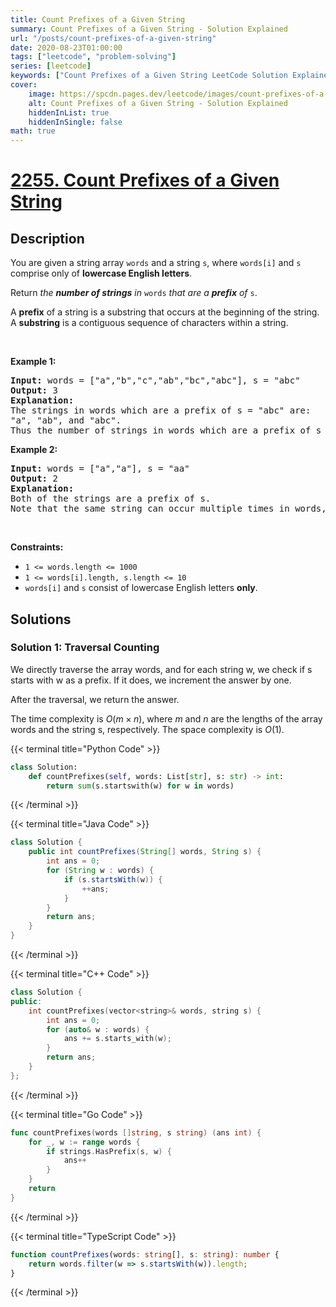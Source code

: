 ```yaml
---
title: Count Prefixes of a Given String
summary: Count Prefixes of a Given String - Solution Explained
url: "/posts/count-prefixes-of-a-given-string"
date: 2020-08-23T01:00:00
tags: ["leetcode", "problem-solving"]
series: [leetcode]
keywords: ["Count Prefixes of a Given String LeetCode Solution Explained in all languages", "2255", "leetcode question 2255", "Count Prefixes of a Given String", "LeetCode", "leetcode solution in Python3 C++ Java Go PHP Ruby Swift TypeScript Rust C# JavaScript C", "GeeksforGeeks", "InterviewBit", "Coding Ninjas", "HackerRank", "HackerEarth", "CodeChef", "TopCoder", "AlgoExpert", "freeCodeCamp", "Codeforces", "GitHub", "AtCoder", "Samir Paul"]
cover:
    image: https://spcdn.pages.dev/leetcode/images/count-prefixes-of-a-given-string.webp
    alt: Count Prefixes of a Given String - Solution Explained
    hiddenInList: true
    hiddenInSingle: false
math: true
---
```



# [2255. Count Prefixes of a Given String](https://leetcode.com/problems/count-prefixes-of-a-given-string)


## Description

<p>You are given a string array <code>words</code> and a string <code>s</code>, where <code>words[i]</code> and <code>s</code> comprise only of <strong>lowercase English letters</strong>.</p>

<p>Return <em>the <strong>number of strings</strong> in</em> <code>words</code> <em>that are a <strong>prefix</strong> of</em> <code>s</code>.</p>

<p>A <strong>prefix</strong> of a string is a substring that occurs at the beginning of the string. A <b>substring</b> is a contiguous sequence of characters within a string.</p>

<p>&nbsp;</p>
<p><strong class="example">Example 1:</strong></p>

<pre>
<strong>Input:</strong> words = [&quot;a&quot;,&quot;b&quot;,&quot;c&quot;,&quot;ab&quot;,&quot;bc&quot;,&quot;abc&quot;], s = &quot;abc&quot;
<strong>Output:</strong> 3
<strong>Explanation:</strong>
The strings in words which are a prefix of s = &quot;abc&quot; are:
&quot;a&quot;, &quot;ab&quot;, and &quot;abc&quot;.
Thus the number of strings in words which are a prefix of s is 3.</pre>

<p><strong class="example">Example 2:</strong></p>

<pre>
<strong>Input:</strong> words = [&quot;a&quot;,&quot;a&quot;], s = &quot;aa&quot;
<strong>Output:</strong> 2
<strong>Explanation:
</strong>Both of the strings are a prefix of s. 
Note that the same string can occur multiple times in words, and it should be counted each time.</pre>

<p>&nbsp;</p>
<p><strong>Constraints:</strong></p>

<ul>
	<li><code>1 &lt;= words.length &lt;= 1000</code></li>
	<li><code>1 &lt;= words[i].length, s.length &lt;= 10</code></li>
	<li><code>words[i]</code> and <code>s</code> consist of lowercase English letters <strong>only</strong>.</li>
</ul>

## Solutions

### Solution 1: Traversal Counting

We directly traverse the array words, and for each string w, we check if s starts with w as a prefix. If it does, we increment the answer by one.

After the traversal, we return the answer.

The time complexity is $O(m \times n)$, where $m$ and $n$ are the lengths of the array words and the string s, respectively. The space complexity is $O(1)$.

<!-- tabs:start -->

{{< terminal title="Python Code" >}}
```python
class Solution:
    def countPrefixes(self, words: List[str], s: str) -> int:
        return sum(s.startswith(w) for w in words)
```
{{< /terminal >}}

{{< terminal title="Java Code" >}}
```java
class Solution {
    public int countPrefixes(String[] words, String s) {
        int ans = 0;
        for (String w : words) {
            if (s.startsWith(w)) {
                ++ans;
            }
        }
        return ans;
    }
}
```
{{< /terminal >}}

{{< terminal title="C++ Code" >}}
```cpp
class Solution {
public:
    int countPrefixes(vector<string>& words, string s) {
        int ans = 0;
        for (auto& w : words) {
            ans += s.starts_with(w);
        }
        return ans;
    }
};
```
{{< /terminal >}}

{{< terminal title="Go Code" >}}
```go
func countPrefixes(words []string, s string) (ans int) {
	for _, w := range words {
		if strings.HasPrefix(s, w) {
			ans++
		}
	}
	return
}
```
{{< /terminal >}}

{{< terminal title="TypeScript Code" >}}
```ts
function countPrefixes(words: string[], s: string): number {
    return words.filter(w => s.startsWith(w)).length;
}
```
{{< /terminal >}}

<!-- tabs:end -->

<!-- end -->

